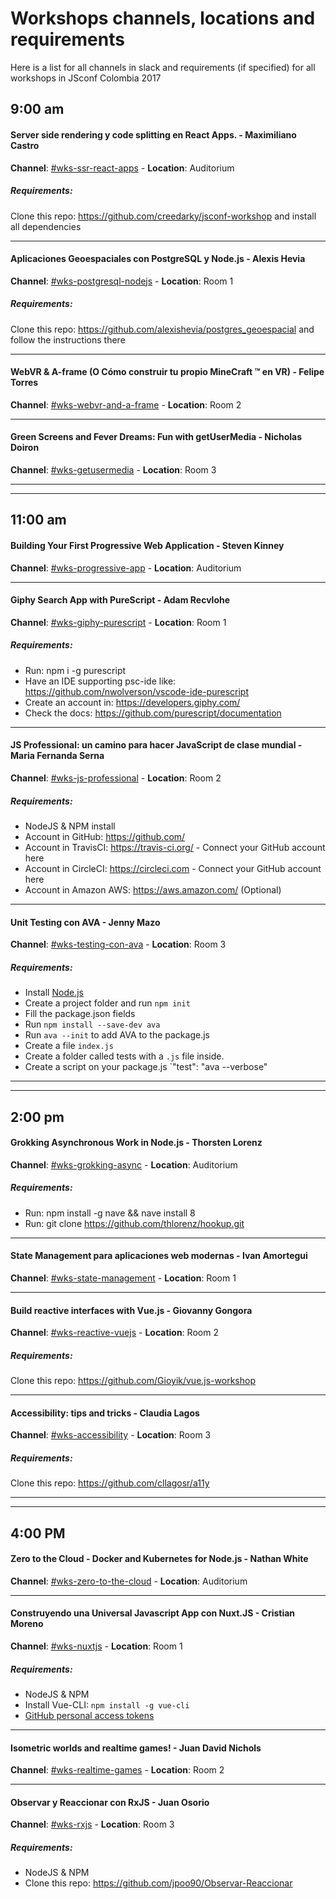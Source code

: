 # Workshops channels, locations and requirements

Here is a list for all channels in slack and requirements (if specified) for all workshops in JSconf Colombia 2017

## 9:00 am

#### Server side rendering y code splitting en React Apps. - Maximiliano Castro
__Channel__: [#wks-ssr-react-apps](https://jsconfco2017.slack.com/messages/C7SC0EJ20/) - __Location__: Auditorium
##### Requirements:
Clone this repo: https://github.com/creedarky/jsconf-workshop and install all dependencies

---

#### Aplicaciones Geoespaciales con PostgreSQL y Node.js - Alexis Hevia
__Channel__: [#wks-postgresql-nodejs](https://jsconfco2017.slack.com/messages/C7TD10JDD/) - __Location__: Room 1
##### Requirements:
Clone this repo: https://github.com/alexishevia/postgres_geoespacial and follow the instructions there

---

#### WebVR & A-frame (O Cómo construir tu propio MineCraft ™ en VR) - Felipe Torres
__Channel__: [#wks-webvr-and-a-frame](https://jsconfco2017.slack.com/messages/C7SAFM2H0/) - __Location__: Room 2

---

#### Green Screens and Fever Dreams: Fun with getUserMedia - Nicholas Doiron
__Channel__: [#wks-getusermedia](https://jsconfco2017.slack.com/messages/C7RQR14BB/) - __Location__: Room 3


---
---
## 11:00 am

#### Building Your First Progressive Web Application - Steven Kinney
__Channel__: [#wks-progressive-app](https://jsconfco2017.slack.com/messages/C7S8AV81H/) - __Location__: Auditorium

---

#### Giphy Search App with PureScript - Adam Recvlohe
__Channel__: [#wks-giphy-purescript](https://jsconfco2017.slack.com/messages/C7SEQ9T0D/) - __Location__: Room 1
##### Requirements:
* Run: npm i -g purescript
* Have an IDE supporting psc-ide like: https://github.com/nwolverson/vscode-ide-purescript
* Create an account in: https://developers.giphy.com/
* Check the docs: https://github.com/purescript/documentation

---

#### JS Professional: un camino para hacer JavaScript de clase mundial - Maria Fernanda Serna
__Channel__: [#wks-js-professional](https://jsconfco2017.slack.com/messages/C7SC50J8L/) - __Location__: Room 2
##### Requirements:
* NodeJS & NPM install
* Account in GitHub: https://github.com/
* Account in TravisCI: https://travis-ci.org/ - Connect your GitHub account here
* Account in CircleCI: https://circleci.com - Connect your GitHub account here
* Account in Amazon AWS: https://aws.amazon.com/ (Optional)

---

#### Unit Testing con AVA - Jenny Mazo
__Channel__: [#wks-testing-con-ava](https://jsconfco2017.slack.com/messages/C7RLUUN2U/) - __Location__: Room 3
##### Requirements:
* Install [Node.js](http://nodejs.org/)
* Create a project folder and run `npm init`
* Fill the package.json fields
* Run `npm install --save-dev ava`
* Run `ava --init` to add AVA to the package.js
* Create a file `index.js` 
* Create a folder called tests with a `.js` file inside.
* Create a script on your package.js `"test": "ava --verbose"

---
---
## 2:00 pm

#### Grokking Asynchronous Work in Node.js - Thorsten Lorenz
__Channel__: [#wks-grokking-async](https://jsconfco2017.slack.com/messages/C7SAPM08J/) - __Location__: Auditorium
##### Requirements:
* Run: npm install -g nave && nave install 8
* Run: git clone https://github.com/thlorenz/hookup.git

---

#### State Management para aplicaciones web modernas - Ivan Amortegui
__Channel__: [#wks-state-management](https://jsconfco2017.slack.com/messages/C7RQWGXPT/) - __Location__: Room 1

---

#### Build reactive interfaces with Vue.js - Giovanny Gongora
__Channel__: [#wks-reactive-vuejs](https://jsconfco2017.slack.com/messages/C7RLVSEQG/) - __Location__: Room 2
##### Requirements:
Clone this repo: https://github.com/Gioyik/vue.js-workshop

---

#### Accessibility: tips and tricks - Claudia Lagos
__Channel__: [#wks-accessibility](https://jsconfco2017.slack.com/messages/C7SAQKMEW/) - __Location__: Room 3
##### Requirements:
Clone this repo: https://github.com/cllagosr/a11y

---
---
## 4:00 PM

#### Zero to the Cloud - Docker and Kubernetes for Node.js - Nathan White
__Channel__: [#wks-zero-to-the-cloud](https://jsconfco2017.slack.com/messages/C7SETC8VB/) - __Location__: Auditorium

---

#### Construyendo una Universal Javascript App con Nuxt.JS - Cristian Moreno
__Channel__: [#wks-nuxtjs](https://jsconfco2017.slack.com/messages/C7SAS3A74/) - __Location__: Room 1
##### Requirements:
* NodeJS & NPM
* Install Vue-CLI: `npm install -g vue-cli`
* [GitHub personal access tokens](https://github.com/settings/tokens)

---

#### Isometric worlds and realtime games! - Juan David Nichols
__Channel__: [#wks-realtime-games](https://jsconfco2017.slack.com/messages/C7T7BK6KY/) - __Location__: Room 2

---

#### Observar y Reaccionar con RxJS - Juan Osorio
__Channel__: [#wks-rxjs](https://jsconfco2017.slack.com/messages/C7S8G5TNF/) - __Location__: Room 3
##### Requirements:
* NodeJS & NPM
* Clone this repo: https://github.com/jpoo90/Observar-Reaccionar
